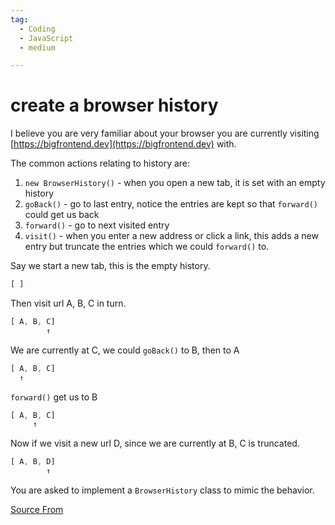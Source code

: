 ```yaml
---
tag:
  - Coding
  - JavaScript
  - medium

---
```

  
# create a browser history

I believe you are very familiar about your browser you are currently visiting [https://bigfrontend.dev](https://bigfrontend.dev) with.

The common actions relating to history are:

1.  `new BrowserHistory()` - when you open a new tab, it is set with an empty history
2.  `goBack()` - go to last entry, notice the entries are kept so that `forward()` could get us back
3.  `forward()` - go to next visited entry
4.  `visit()` - when you enter a new address or click a link, this adds a new entry but truncate the entries which we could `forward()` to.

Say we start a new tab, this is the empty history.

```js
[ ] 
```

Then visit url A, B, C in turn.

```js
[ A, B, C]
        ↑
```

We are currently at C, we could `goBack()` to B, then to A

```js
[ A, B, C]
  ↑          
```

`forward()` get us to B

```js
[ A, B, C]
     ↑          
```

Now if we visit a new url D, since we are currently at B, C is truncated.

```js
[ A, B, D]
        ↑
```

You are asked to implement a `BrowserHistory` class to mimic the behavior.


[Source From](https://bigfrontend.dev/problem/create-a-browser-history)

  